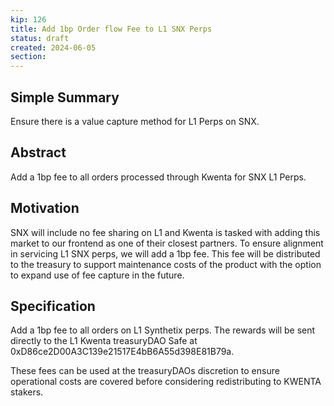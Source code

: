```yaml
---
kip: 126
title: Add 1bp Order flow Fee to L1 SNX Perps
status: draft
created: 2024-06-05
section: 
---
```


## Simple Summary

Ensure there is a value capture method for L1 Perps on SNX. 

## Abstract

Add a 1bp fee to all orders processed through Kwenta for SNX L1 Perps. 

## Motivation

SNX will include no fee sharing on L1 and Kwenta is tasked with adding this market to our frontend as one of their closest partners. To ensure alignment in servicing L1 SNX perps, we will add a 1bp fee. This fee will be distributed to the treasury to support maintenance costs of the product with the option to expand use of fee capture in the future. 

## Specification

Add a 1bp fee to all orders on L1 Synthetix perps. The rewards will be sent directly to the L1 Kwenta treasuryDAO Safe at 0xD86ce2D00A3C139e21517E4bB6A55d398E81B79a. 

These fees can be used at the treasuryDAOs discretion to ensure operational costs are covered before considering redistributing to KWENTA stakers.
